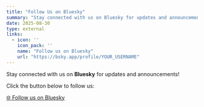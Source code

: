 ```yaml
---
title: "Follow Us on Bluesky"
summary: "Stay connected with us on Bluesky for updates and announcements."
date: 2025-08-30
type: external
links:
  - icon: ''
    icon_pack: ''
    name: "Follow us on Bluesky"
    url: "https://bsky.app/profile/YOUR_USERNAME"
---
```


Stay connected with us on **Bluesky** for updates and announcements!  

Click the button below to follow us:

[🌐 Follow us on Bluesky](https://bsky.app/profile/YOUR_USERNAME)

